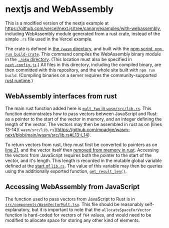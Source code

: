 # nextjs and WebAssembly

This is a modified version of the nextjs example at
https://github.com/vercel/next.js/tree/canary/examples/with-webassembly,
including WebAssembly module generated from a rust crate, instead of the simple
`.rs` file used in the Vercel example.

The crate is defined in [the `/wasm`
directory](https://github.com/mpadge/wasm-next/tree/main/wasm), and built with
the [npm script, `npm run
build-crate`](https://github.com/mpadge/wasm-next/blob/19f1678998e228c172d061b2c1fbbad701a65a96/package.json#L7).
This command compiles the WebAssembly binary module in the [`./pkg`
directory](https://github.com/mpadge/wasm-next/tree/main/pkg). (This location
must also be specified in
[`next.config.js`](https://github.com/mpadge/wasm-next/blob/main/next.config.js).)
All files in this directory, including the compiled binary, are then committed
with this repository, and the whole site built with `npm run build`. (Compiling
binaries on a server requires the community-supported [rust
runtime](https://github.com/vercel-community/rust).)

## WebAssembly interfaces from rust

The main rust function added here is [`mult_two` in
`wasm/src/lib.rs`](https://github.com/mpadge/wasm-next/blob/main/wasm/src/lib.rs).
This function demonstrates how to pass vectors between JavaScript and Rust: as
a pointer to the start of the vector in memory, and an integer defining the
length of the vector. The vectors may then be assembled in rust as on [lines
13-14](
`wasm/src/lib.rs`](https://github.com/mpadge/wasm-next/blob/main/wasm/src/lib.rs#L13-L14).

To return vectors from rust, they must first be converted to pointers as on
[line
21](https://github.com/mpadge/wasm-next/blob/main/wasm/src/lib.rs#L21), and the
vector itself then [removed from memory in
rust](https://github.com/mpadge/wasm-next/blob/main/wasm/src/lib.rs#L25).
Accessing the vectors from JavaScript requires both the pointer to the start of
the vector, and it's length. This length is recorded in the mutable global
variable defined at the [start of
`lib.rs`](https://github.com/mpadge/wasm-next/blob/main/wasm/src/lib.rs#L6).
The value of this variable may then be queries using the additionally exported
function,
[`get_result_len()`](https://github.com/mpadge/wasm-next/blob/main/wasm/src/lib.rs#L31-L33).

## Accessing WebAssembly from JavaScript

The function used to pass vectors from JavaScript to Rust is in
[`src/components/WasmVectorMult.tsx`](https://github.com/mpadge/wasm-next/blob/main/src/components/WasmVectorMult.tsx).
This file should be reasonably self-explanatory, but it is important to note
that the `allocateSpaceForVector` function is hard-coded for vectors of `f64`
values, and would need to be modified to allocate space for storing any other
kind of elements.
